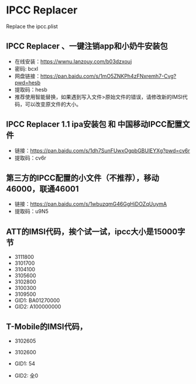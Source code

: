 # IPCC Replacer
Replace the ipcc.plist

## IPCC Replacer 、一键注销app和小奶牛安装包
- 在线安装：https://wwnu.lanzouy.com/b03dzxouj
- 密码: bcxl
- 网盘链接：https://pan.baidu.com/s/1mO5ZNKPh4zFNxremh7-Cvg?pwd=hesb
- 提取码：hesb
- 推荐使用智能替换，如果遇到写入文件>原始文件的错误，请修改新的IMSI代码，可以改变原文件的大小。

## IPCC Replacer 1.1 ipa安装包 和 中国移动IPCC配置文件
- 链接：https://pan.baidu.com/s/1dh7SunFUwxOgpbGBUlEYXg?pwd=cv6r
- 提取码：cv6r

## 第三方的IPCC配置的小文件（不推荐），移动46000，联通46001
- 链接：https://pan.baidu.com/s/1wbuzqmG46GgHiDOZqUuymA
- 提取码：u9N5

## ATT的IMSI代码，挨个试一试，ipcc大小是15000字节
- 3111800
- 3101700
- 3104100
- 3105600
- 3102800
- 3100300
- 3109500
- GID1: BA01270000
- GID2: A100000000

## T-Mobile的IMSI代码，
- 3102605
- 3102600

- GID1: 54
- GID2: 全0
